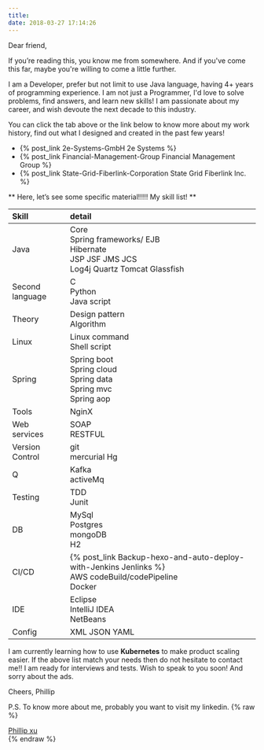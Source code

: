 ```yaml
---
title:  
date: 2018-03-27 17:14:26
---
```


Dear friend, 

  If you’re reading this, you know me from somewhere. 
And if you've come this far, maybe you're willing to come a little further.

I am a Developer, prefer but not limit to use Java language, having 4+ years of programming experience.
I am not just a Programmer, I'd love to solve problems, find answers, and learn new skills!
I am passionate about my career, and wish devoute the next decade to this industry.

You can click the tab above or the link below to know more about my work history, find out what I designed and created in the past few years!

* {% post_link 2e-Systems-GmbH 2e Systems %}
* {% post_link Financial-Management-Group Financial Management Group %}
* {% post_link State-Grid-Fiberlink-Corporation State Grid Fiberlink Inc. %}

** Here, let’s see some specific material!!!!! My skill list! **

|Skill|detail|
|:--|:--|
|Java|Core<br/>Spring frameworks/ EJB<br/>Hibernate<br/>JSP JSF JMS JCS<br/>Log4j Quartz Tomcat Glassfish|
|Second language|C<br/>Python<br/>Java script|
|Theory|Design pattern<br/>Algorithm|
|Linux|Linux command<br/>Shell script|
|Spring|Spring boot<br/>Spring cloud<br/>Spring data<br/>Spring mvc<br/>Spring aop|
|Tools|NginX|
|Web services|SOAP<br/>RESTFUL|
|Version Control|git<br/>mercurial Hg|
|Q|Kafka<br/>activeMq|
|Testing|TDD<br/>Junit|
|DB|MySql<br/>Postgres<br/>mongoDB<br/>H2|
|CI/CD|{% post_link Backup-hexo-and-auto-deploy-with-Jenkins Jenlinks %}<br/>AWS codeBuild/codePipeline<br/>Docker|
|IDE|Eclipse<br/>IntelliJ IDEA<br/>NetBeans|
|Config|XML JSON YAML|

I am currently learning how to use **Kubernetes** to make product scaling easier.
If the above list match your needs then do not hesitate to contact me!! I am ready for interviews and tests.
Wish to speak to you soon! And sorry about the ads.

Cheers,
Phillip

P.S. To know more about me, probably you want to visit my linkedin.
{% raw %}
<script type="text/javascript" src="https://platform.linkedin.com/badges/js/profile.js" async defer></script>
<div class="LI-profile-badge"  data-version="v1" data-size="medium" data-locale="en_US" data-type="vertical" data-theme="light" data-vanity="phillip-xu"><a class="LI-simple-link" href='https://au.linkedin.com/in/phillip-xu?trk=profile-badge'>Phillip xu</a></div>
{% endraw %}